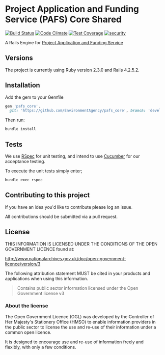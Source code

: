 # Project Application and Funding Service (PAFS) Core Shared

[![Build Status](https://travis-ci.org/EnvironmentAgency/pafs_core.svg?branch=develop)](https://travis-ci.org/EnvironmentAgency/pafs_core)
[![Code Climate](https://codeclimate.com/github/EnvironmentAgency/pafs_core/badges/gpa.svg)](https://codeclimate.com/github/EnvironmentAgency/pafs_core)
[![Test Coverage](https://codeclimate.com/github/EnvironmentAgency/pafs_core/badges/coverage.svg)](https://codeclimate.com/github/EnvironmentAgency/pafs_core/coverage)
[![security](https://hakiri.io/github/EnvironmentAgency/pafs_core/develop.svg)](https://hakiri.io/github/EnvironmentAgency/pafs_core/develop)

A Rails Engine for [Project Application and Funding Service](https://github.com/EnvironmentAgency/pafs-user)

## Versions

The project is currently using Ruby version 2.3.0 and Rails 4.2.5.2.

## Installation

Add the gem to your Gemfile

```ruby
gem 'pafs_core',
  git: 'https://github.com/EnvironmentAgency/pafs_core', branch: 'develop'
```

Then run:

```bash
bundle install
```

## Tests

We use [RSpec](http://rspec.info/) for unit testing, and intend to use [Cucumber](https://github.com/cucumber/cucumber-rails) for our acceptance testing.

To execute the unit tests simply enter;

```bash
bundle exec rspec
```

## Contributing to this project

If you have an idea you'd like to contribute please log an issue.

All contributions should be submitted via a pull request.

## License

THIS INFORMATION IS LICENSED UNDER THE CONDITIONS OF THE OPEN GOVERNMENT LICENCE found at:

http://www.nationalarchives.gov.uk/doc/open-government-licence/version/3

The following attribution statement MUST be cited in your products and applications when using this information.

> Contains public sector information licensed under the Open Government license v3

### About the license

The Open Government Licence (OGL) was developed by the Controller of Her Majesty's Stationery Office (HMSO) to enable information providers in the public sector to license the use and re-use of their information under a common open licence.

It is designed to encourage use and re-use of information freely and flexibly, with only a few conditions.
